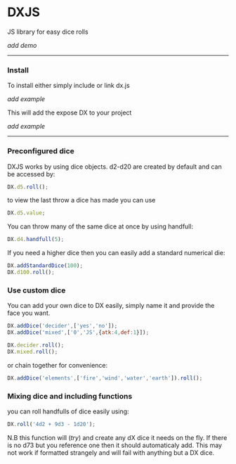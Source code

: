 # DXJS
JS library for easy dice rolls

*add demo*

---

### Install
 To install either simply include or link dx.js

 *add example*

 This will add the expose DX to your project


*add example*

 ---

### Preconfigured dice

DXJS works by using dice objects. d2-d20 are created by default and can be accessed by:

```javascript
DX.d5.roll();
```

to view the last throw a dice has made you can use

```javascript
DX.d5.value;
```

You can throw many of the same dice at once by using handfull:

```javascript
DX.d4.handfull(5);
```

If you need a higher dice then you can easily add a standard numerical die:

```javascript
DX.addStandardDice(100);
DX.d100.roll();
```

### Use custom dice
You can add your own dice to DX easily, simply name it and provide the face you want.

```javascript
DX.addDice('decider',['yes','no']);
DX.addDice('mixed',['0','JS',{atk:4,def:1}]);

DX.decider.roll();
DX.mixed.roll();
```

or chain together for convenience:
```javascript
DX.addDice('elements',['fire','wind','water','earth']).roll();
```

### Mixing dice and including functions
you can roll handfulls of dice easily using:

```javascript
DX.roll('4d2 + 9d3 - 1d20');
```

N.B this function will (*try*) and create any dX dice it needs on the fly. If there is no d73 but you reference one then it should automaticaly add. This may not work if formatted strangely and will fail with anything but a DX dice.
